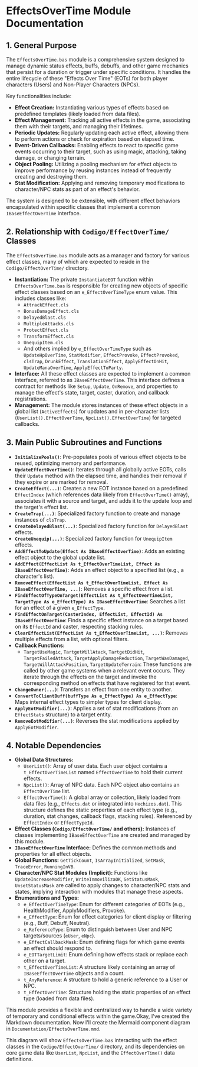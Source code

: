 # EffectsOverTime Module Documentation

## 1. General Purpose

The `EffectsOverTime.bas` module is a comprehensive system designed to manage dynamic status effects, buffs, debuffs, and other game mechanics that persist for a duration or trigger under specific conditions. It handles the entire lifecycle of these "Effects Over Time" (EOTs) for both player characters (Users) and Non-Player Characters (NPCs).

Key functionalities include:

*   **Effect Creation:** Instantiating various types of effects based on predefined templates (likely loaded from data files).
*   **Effect Management:** Tracking all active effects in the game, associating them with their targets, and managing their lifetimes.
*   **Periodic Updates:** Regularly updating each active effect, allowing them to perform actions or check for expiration based on elapsed time.
*   **Event-Driven Callbacks:** Enabling effects to react to specific game events occurring to their target, such as using magic, attacking, taking damage, or changing terrain.
*   **Object Pooling:** Utilizing a pooling mechanism for effect objects to improve performance by reusing instances instead of frequently creating and destroying them.
*   **Stat Modification:** Applying and removing temporary modifications to character/NPC stats as part of an effect's behavior.

The system is designed to be extensible, with different effect behaviors encapsulated within specific classes that implement a common `IBaseEffectOverTime` interface.

## 2. Relationship with `Codigo/EffectOverTime/` Classes

The `EffectsOverTime.bas` module acts as a manager and factory for various effect classes, many of which are expected to reside in the `Codigo/EffectOverTime/` directory.

*   **Instantiation:** The private `InstantiateEOT` function within `EffectsOverTime.bas` is responsible for creating new objects of specific effect classes based on an `e_EffectOverTimeType` enum value. This includes classes like:
    *   `AttrackEffect.cls`
    *   `BonusDamageEffect.cls`
    *   `DelayedBlast.cls`
    *   `MultipleAttacks.cls`
    *   `ProtectEffect.cls`
    *   `TransformEffect.cls`
    *   `UnequipItem.cls`
    *   And others implied by `e_EffectOverTimeType` such as `UpdateHpOverTime`, `StatModifier`, `EffectProvoke`, `EffectProvoked`, `clsTrap`, `DrunkEffect`, `TranslationEffect`, `ApplyEffectOnHit`, `UpdateManaOverTime`, `ApplyEffectToParty`.
*   **Interface:** All these effect classes are expected to implement a common interface, referred to as `IBaseEffectOverTime`. This interface defines a contract for methods like `Setup`, `Update`, `OnRemove`, and properties to manage the effect's state, target, caster, duration, and callback registrations.
*   **Management:** The module stores instances of these effect objects in a global list (`ActiveEffects`) for updates and in per-character lists (`UserList().EffectOverTime`, `NpcList().EffectOverTime`) for targeted callbacks.

## 3. Main Public Subroutines and Functions

*   **`InitializePools()`**: Pre-populates pools of various effect objects to be reused, optimizing memory and performance.
*   **`UpdateEffectOverTime()`**: Iterates through all globally active EOTs, calls their `Update` method with the elapsed time, and handles their removal if they expire or are marked for removal.
*   **`CreateEffect(...)`**: Creates a new EOT instance based on a predefined `EffectIndex` (which references data likely from `EffectOverTime()` array), associates it with a source and target, and adds it to the update loop and the target's effect list.
*   **`CreateTrap(...)`**: Specialized factory function to create and manage instances of `clsTrap`.
*   **`CreateDelayedBlast(...)`**: Specialized factory function for `DelayedBlast` effects.
*   **`CreateUnequip(...)`**: Specialized factory function for `UnequipItem` effects.
*   **`AddEffectToUpdate(Effect As IBaseEffectOverTime)`**: Adds an existing effect object to the global update list.
*   **`AddEffect(EffectList As t_EffectOverTimeList, Effect As IBaseEffectOverTime)`**: Adds an effect object to a specified list (e.g., a character's list).
*   **`RemoveEffect(EffectList As t_EffectOverTimeList, Effect As IBaseEffectOverTime, ...)`**: Removes a specific effect from a list.
*   **`FindEffectOfTypeOnTarget(EffectList As t_EffectOverTimeList, TargetType As e_EffectType) As IBaseEffectOverTime`**: Searches a list for an effect of a given `e_EffectType`.
*   **`FindEffectOnTarget(CasterIndex, EffectList, EffectId) As IBaseEffectOverTime`**: Finds a specific effect instance on a target based on its `EffectId` and caster, respecting stacking rules.
*   **`ClearEffectList(EffectList As t_EffectOverTimeList, ...)`**: Removes multiple effects from a list, with optional filters.
*   **Callback Functions:**
    *   `TargetUseMagic`, `TartgetWillAtack`, `TartgetDidHit`, `TargetFailedAttack`, `TargetApplyDamageReduction`, `TargetWasDamaged`, `TargetWillAttackPosition`, `TargetUpdateTerrain`: These functions are called by other game systems when a relevant event occurs. They iterate through the effects on the target and invoke the corresponding method on effects that have registered for that event.
*   **`ChangeOwner(...)`**: Transfers an effect from one entity to another.
*   **`ConvertToClientBuff(buffType As e_EffectType) As e_EffectType`**: Maps internal effect types to simpler types for client display.
*   **`ApplyEotModifier(...)`**: Applies a set of stat modifications (from an `EffectStats` structure) to a target entity.
*   **`RemoveEotModifier(...)`**: Reverses the stat modifications applied by `ApplyEotModifier`.

## 4. Notable Dependencies

*   **Global Data Structures:**
    *   `UserList()`: Array of user data. Each user object contains a `t_EffectOverTimeList` named `EffectOverTime` to hold their current effects.
    *   `NpcList()`: Array of NPC data. Each NPC object also contains an `EffectOverTime` list.
    *   `EffectOverTime()`: A global array or collection, likely loaded from data files (e.g., `Effects.dat` or integrated into `Hechizos.dat`). This structure defines the static properties of each effect type (e.g., duration, stat changes, callback flags, stacking rules). Referenced by `EffectIndex` or `EffectTypeId`.
*   **Effect Classes (`Codigo/EffectOverTime/` and others):** Instances of classes implementing `IBaseEffectOverTime` are created and managed by this module.
*   **`IBaseEffectOverTime` Interface:** Defines the common methods and properties for all effect objects.
*   **Global Functions:** `GetTickCount`, `IsArrayInitialized`, `SetMask`, `TraceError`, `RunningInVB`.
*   **Character/NPC Stat Modules (Implicit):** Functions like `UpdateIncreaseModifier`, `WriteInmovilizaOK`, `SetStatusMask`, `UnsetStatusMask` are called to apply changes to character/NPC stats and states, implying interaction with modules that manage these aspects.
*   **Enumerations and Types:**
    *   `e_EffectOverTimeType`: Enum for different categories of EOTs (e.g., HealthModifier, ApplyModifiers, Provoke).
    *   `e_EffectType`: Enum for effect categories for client display or filtering (e.g., Buff, Debuff, Neutral).
    *   `e_ReferenceType`: Enum to distinguish between User and NPC targets/sources (`eUser`, `eNpc`).
    *   `e_EffectCallbackMask`: Enum defining flags for which game events an effect should respond to.
    *   `e_EOTTargetLimit`: Enum defining how effects stack or replace each other on a target.
    *   `t_EffectOverTimeList`: A structure likely containing an array of `IBaseEffectOverTime` objects and a count.
    *   `t_AnyReference`: A structure to hold a generic reference to a User or NPC.
    *   `t_EffectOverTime`: Structure holding the static properties of an effect type (loaded from data files).

This module provides a flexible and centralized way to handle a wide variety
of temporary and conditional effects within the game.Okay, I've created the Markdown documentation. Now I'll create the Mermaid component diagram in `Documentation/EffectsOverTime.mmd`.

This diagram will show `EffectsOverTime.bas` interacting with the effect classes in the `Codigo/EffectOverTime/` directory, and its dependencies on core game data like `UserList`, `NpcList`, and the `EffectOverTime()` data definitions.
